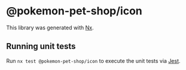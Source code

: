 # @pokemon-pet-shop/icon

This library was generated with [Nx](https://nx.dev).

## Running unit tests

Run `nx test @pokemon-pet-shop/icon` to execute the unit tests via [Jest](https://jestjs.io).
